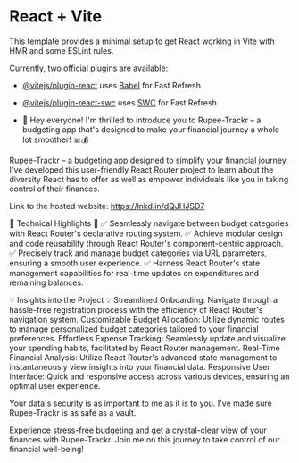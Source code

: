 # React + Vite

This template provides a minimal setup to get React working in Vite with HMR and some ESLint rules.

Currently, two official plugins are available:

- [@vitejs/plugin-react](https://github.com/vitejs/vite-plugin-react/blob/main/packages/plugin-react/README.md) uses [Babel](https://babeljs.io/) for Fast Refresh
- [@vitejs/plugin-react-swc](https://github.com/vitejs/vite-plugin-react-swc) uses [SWC](https://swc.rs/) for Fast Refresh

- 🚀 Hey everyone! I'm thrilled to introduce you to Rupee-Trackr – a budgeting app that's designed to make your financial journey a whole lot smoother! 📊💰

Rupee-Trackr – a budgeting app designed to simplify your financial journey. I've developed this user-friendly React Router project to learn about the diversity React has to offer as well as empower individuals like you in taking control of their finances.

Link to the hosted website: https://lnkd.in/dQJHJSD7

🔑 Technical Highlights 🔑
✅ Seamlessly navigate between budget categories with React Router's declarative routing system.
✅ Achieve modular design and code reusability through React Router's component-centric approach.
✅ Precisely track and manage budget categories via URL parameters, ensuring a smooth user experience.
✅ Harness React Router's state management capabilities for real-time updates on expenditures and remaining balances.

💡 Insights into the Project 💡
Streamlined Onboarding: Navigate through a hassle-free registration process with the efficiency of React Router's navigation system.
Customizable Budget Allocation: Utilize dynamic routes to manage personalized budget categories tailored to your financial preferences.
Effortless Expense Tracking: Seamlessly update and visualize your spending habits, facilitated by React Router management.
Real-Time Financial Analysis: Utilize React Router's advanced state management to instantaneously view insights into your financial data.
Responsive User Interface: Quick and responsive access across various devices, ensuring an optimal user experience.

Your data's security is as important to me as it is to you. I've made sure Rupee-Trackr is as safe as a vault.

Experience stress-free budgeting and get a crystal-clear view of your finances with Rupee-Trackr. Join me on this journey to take control of our financial well-being!
